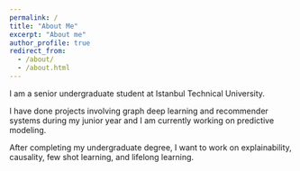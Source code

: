 ```yaml
---
permalink: /
title: "About Me"
excerpt: "About me"
author_profile: true
redirect_from: 
  - /about/
  - /about.html
---
```


I am a senior undergraduate student at Istanbul Technical University.  

I have done projects involving graph deep learning and recommender systems during my junior year and I am currently working on predictive modeling.  

After completing my undergraduate degree, I want to work on explainability, causality, few shot learning,  and lifelong learning.
